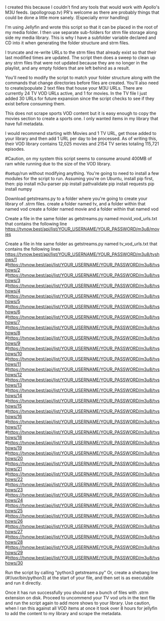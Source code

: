 I created this because I couldn't find any tools that would work with Apollo's M3U feeds. (apollogroup.tv)
PR's welcome as there are probably things that could be done a little more sanely.
(Especially error handling) 

I'm using Jellyfin and wrote this script so that it can be placed in the root of my media folder.  I then use separate sub-folders 
for strm file storage along side my media library.  This is why I have a subfolder variable declared and CD into it when generating
the folder structure and strm files. 

I truncate and re-write URLs to the strm files that already exist so that their last modified times are updated. 
The script then does a sweep to clean up any strm files that were not updated because they are no longer in the playlist, and any empty folders that are left behind as a result. 

You'll need to modify the script to match your folder structure along with the commands that change directories before files are created.
You'll also need to create/populate 2 text files that house your M3U URLs. There are currently 24 TV VOD URLs active, and 1 for movies.
In the TV file I just added 30 URLs for future expansion since the script checks to see if they exist before consuming them. 

This does not scrape sports VOD content but it is easy enough to copy the movies section to create a sports one. 
I only wanted items in my library that have full metadata. 

I would recommend starting with Movies and 1 TV URL, get those added to your library and then add 1 URL per day to be processed. 
As of writing this, their VOD library contains 12,025 movies and 2154 TV series totaling 115,721 episodes. 

#Caution, on my system this script seems to consume around 400MB of ram while running due to the size of the VOD library. 

#setup/run without modifying anything.
You're going to need to install a few modules for the script to run.  Assuming you're on Ubuntu, install pip first, then:
pip install m3u-parser
pip install pathvalidate
pip install requests
pip install numpy

Download getstreams.py to a folder where you're going to create your library of .strm files. 
create a folder named tv, and a folder within that named vod
create a folder named movie and a folder within that named vod 

Create a file in the same folder as getstreams.py named movid_vod_urls.txt that contains the following line
https://tvnow.best/api/list/YOUR_USERNAME/YOUR_PASSWORD/m3u8/movies

Create a file in hte same folder as getstreams.py named tv_vod_urls.txt that contains the following lines
https://tvnow.best/api/list/YOUR_USERNAME/YOUR_PASSWORD/m3u8/tvshows/1
#https://tvnow.best/api/list/YOUR_USERNAME/YOUR_PASSWORD/m3u8/tvshows/2
#https://tvnow.best/api/list/YOUR_USERNAME/YOUR_PASSWORD/m3u8/tvshows/3
#https://tvnow.best/api/list/YOUR_USERNAME/YOUR_PASSWORD/m3u8/tvshows/4
#https://tvnow.best/api/list/YOUR_USERNAME/YOUR_PASSWORD/m3u8/tvshows/5
#https://tvnow.best/api/list/YOUR_USERNAME/YOUR_PASSWORD/m3u8/tvshows/6
#https://tvnow.best/api/list/YOUR_USERNAME/YOUR_PASSWORD/m3u8/tvshows/7
#https://tvnow.best/api/list/YOUR_USERNAME/YOUR_PASSWORD/m3u8/tvshows/8
#https://tvnow.best/api/list/YOUR_USERNAME/YOUR_PASSWORD/m3u8/tvshows/9
#https://tvnow.best/api/list/YOUR_USERNAME/YOUR_PASSWORD/m3u8/tvshows/10
#https://tvnow.best/api/list/YOUR_USERNAME/YOUR_PASSWORD/m3u8/tvshows/11
#https://tvnow.best/api/list/YOUR_USERNAME/YOUR_PASSWORD/m3u8/tvshows/12
#https://tvnow.best/api/list/YOUR_USERNAME/YOUR_PASSWORD/m3u8/tvshows/13
#https://tvnow.best/api/list/YOUR_USERNAME/YOUR_PASSWORD/m3u8/tvshows/14
#https://tvnow.best/api/list/YOUR_USERNAME/YOUR_PASSWORD/m3u8/tvshows/15
#https://tvnow.best/api/list/YOUR_USERNAME/YOUR_PASSWORD/m3u8/tvshows/16
#https://tvnow.best/api/list/YOUR_USERNAME/YOUR_PASSWORD/m3u8/tvshows/17
#https://tvnow.best/api/list/YOUR_USERNAME/YOUR_PASSWORD/m3u8/tvshows/18
#https://tvnow.best/api/list/YOUR_USERNAME/YOUR_PASSWORD/m3u8/tvshows/19
#https://tvnow.best/api/list/YOUR_USERNAME/YOUR_PASSWORD/m3u8/tvshows/20
#https://tvnow.best/api/list/YOUR_USERNAME/YOUR_PASSWORD/m3u8/tvshows/21
#https://tvnow.best/api/list/YOUR_USERNAME/YOUR_PASSWORD/m3u8/tvshows/22
#https://tvnow.best/api/list/YOUR_USERNAME/YOUR_PASSWORD/m3u8/tvshows/23
#https://tvnow.best/api/list/YOUR_USERNAME/YOUR_PASSWORD/m3u8/tvshows/24
#https://tvnow.best/api/list/YOUR_USERNAME/YOUR_PASSWORD/m3u8/tvshows/25
#https://tvnow.best/api/list/YOUR_USERNAME/YOUR_PASSWORD/m3u8/tvshows/26
#https://tvnow.best/api/list/YOUR_USERNAME/YOUR_PASSWORD/m3u8/tvshows/27
#https://tvnow.best/api/list/YOUR_USERNAME/YOUR_PASSWORD/m3u8/tvshows/28
#https://tvnow.best/api/list/YOUR_USERNAME/YOUR_PASSWORD/m3u8/tvshows/29
#https://tvnow.best/api/list/YOUR_USERNAME/YOUR_PASSWORD/m3u8/tvshows/30

Run the script by calling "python3 getstreams.py" 
Or, create a shebang line (#!/usr/bin/python3) at the start of your file, and then set is as executable and run it directly. 

Once it has run successfully you should see a bunch of files with .strm extension on disk.  Proceed to uncommend your TV vod urls in the text file and run the script again to add more shows to your library.  Use caution, when I ran this against all VOD items at once it took over 8 hours for jellyfin to add the content to my library and scrape the metadata. 
